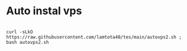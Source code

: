# Auto instal vps


```console  

curl -sLkO https://raw.githubusercontent.com/lamtota40/tes/main/autovps2.sh ; bash autovps2.sh

 ```
